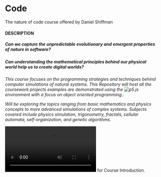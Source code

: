 # Code
The nature of code course offered by Daniel Shiffman

#### DESCRIPTION
##### Can we capture the unpredictable evolutionary and emergent properties of nature in software? 
##### Can understanding the mathematical principles behind our physical world help us to create digital worlds? 

*This course focuses on the programming strategies and techniques behind computer simulations of natural systems. This Repository will host all the coursework projects examples are demonstrated using the ![p5.js](http://p5js.org/) environment with a focus on object oriented programming..*

*Will be exploring the topics ranging from basic mathematics and physics concepts to more advanced simulations of complex systems. Subjects covered include physics simulation, trigonometry, fractals, cellular automata, self-organization, and genetic algorithms.* 

![Watch the video](https://prod-uploads-pub.useast1.kadenze.com/prod/usr/uploads/course_promo_videos/67/file/Dan_Promo_421_360.mp4) for Course Introduction.

